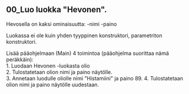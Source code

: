 ## 00_Luo luokka "Hevonen".

Hevosella on kaksi ominaisuutta:
	-nimi
	-paino

Luokassa ei ole kuin yhden tyyppinen konstruktori, parametriton konstruktori.   
  
Lisää pääohjelmaan (Main) 4 toimintoa (pääohjelma suorittaa nämä peräkkäin):   
    1. Luodaan  Hevonen -luokasta olio   
    2. Tulostatetaan olion nimi ja paino näytölle.   
    3. Annetaan luodulle oliolle nimi "Histamiini" ja paino 89. 
    4. Tulostatetaan olion nimi ja paino näytölle uudestaan. 

